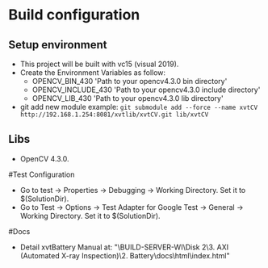 # Build configuration
## Setup environment
- This project will be built with vc15 (visual 2019).
- Create the Environment Variables as follow:
    + OPENCV_BIN_430 'Path to your opencv4.3.0 bin directory'
    + OPENCV_INCLUDE_430 'Path to your opencv4.3.0 include directory'
    + OPENCV_LIB_430 'Path to your opencv4.3.0 lib directory'
- git add new module example:
    ```git submodule add --force --name xvtCV http://192.168.1.254:8081/xvtlib/xvtCV.git lib/xvtCV```

## Libs
- OpenCV 4.3.0.

#Test Configuration
- Go to test -> Properties -> Debugging -> Working Directory. Set it to $(SolutionDir).
- Go to Test -> Options -> Test Adapter for Google Test -> General -> Working Directory. Set it to $(SolutionDir).

#Docs
- Detail xvtBattery Manual at: "\\BUILD-SERVER-WI\Disk 2\3. AXI (Automated X-ray Inspection)\2. Battery\docs\html\index.html"